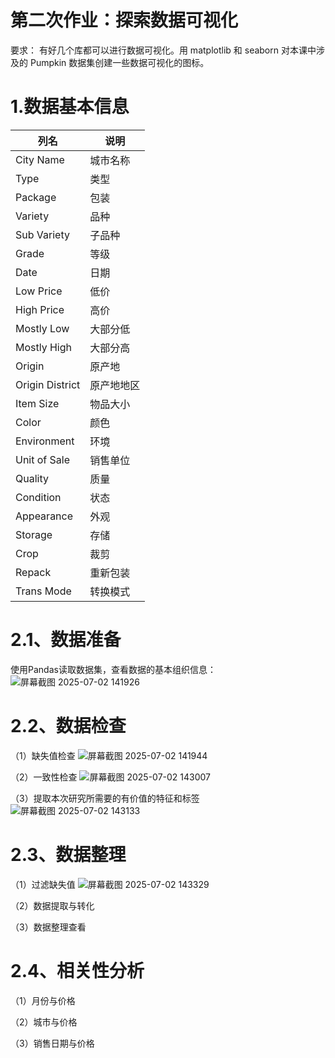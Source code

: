 # 第二次作业：探索数据可视化
要求：
有好几个库都可以进行数据可视化。用 matplotlib 和 seaborn 对本课中涉及的 Pumpkin 数据集创建一些数据可视化的图标。

# 1.数据基本信息

|列名|说明|
|---|---|
|City Name|城市名称|
|Type|类型|
|Package|包装|
|Variety|品种|
|Sub Variety|子品种|
|Grade|等级|
|Date|日期|
|Low Price|低价|
|High Price|高价|
|Mostly Low|大部分低|
|Mostly High|大部分高|
|Origin|原产地|
|Origin District|原产地地区|
|Item Size|物品大小|
|Color|颜色|
|Environment|环境|
|Unit of Sale|销售单位|
|Quality|质量|
|Condition|状态|
|Appearance|外观|
|Storage|存储|
|Crop|裁剪|
|Repack|重新包装|
|Trans Mode|转换模式|


# 2.1、数据准备

使用Pandas读取数据集，查看数据的基本组织信息：
![屏幕截图 2025-07-02 141926](https://github.com/user-attachments/assets/c85af18b-372d-43bf-8d89-078509289af7)




# 2.2、数据检查

（1）缺失值检查
![屏幕截图 2025-07-02 141944](https://github.com/user-attachments/assets/34d046aa-265e-488a-a07f-1143b7190f02)



（2）一致性检查
![屏幕截图 2025-07-02 143007](https://github.com/user-attachments/assets/5b72d470-e89b-4497-a896-9a308f43a47a)


（3）提取本次研究所需要的有价值的特征和标签
![屏幕截图 2025-07-02 143133](https://github.com/user-attachments/assets/2c4bdd6d-c20e-4c1f-935a-2878a494a8d2)



# 2.3、数据整理

（1）过滤缺失值
![屏幕截图 2025-07-02 143329](https://github.com/user-attachments/assets/f7b57d6c-7db1-41fe-b3fe-9d5aa77c0640)



（2）数据提取与转化



（3）数据整理查看



# 2.4、相关性分析

（1）月份与价格



（2）城市与价格



（3）销售日期与价格







